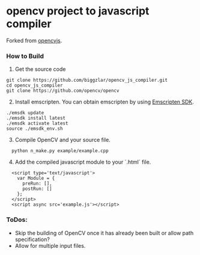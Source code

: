 # opencv project to javascript compiler

Forked from [opencvjs](https://github.com/ucisysarch/opencvjs).

### How to Build
1. Get the source code

  ```
  git clone https://github.com/biggzlar/opencv_js_compiler.git
  cd opencv_js_compiler
  git clone https://github.com/opencv/opencv
  ```
2. Install emscripten. You can obtain emscripten by using [Emscripten SDK](https://kripken.github.io/emscripten-site/docs/getting_started/downloads.html).

  ```
  ./emsdk update
  ./emsdk install latest
  ./emsdk activate latest
  source ./emsdk_env.sh
  ```
3. Compile OpenCV and your source file.

  ```
    python n_make.py example/example.cpp
  ```
4. Add the compiled javascript module to your ´.html´ file.

```
  <script type='text/javascript'>
    var Module = {
      preRun: [],
      postRun: []
    };
  </script>
  <script async src='example.js'></script>
```

### ToDos:
* Skip the building of OpenCV once it has already been built or allow path specification?
* Allow for multiple input files.

